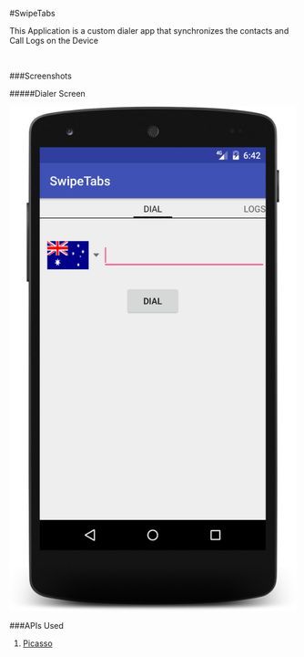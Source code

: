 #SwipeTabs

<p>This Application is a custom dialer app that synchronizes the contacts and Call Logs on the Device </p> <br>

###Screenshots

#####Dialer Screen

<img src="images/screenshot1.png" />

###APIs Used
<ol>
    <li><a href="http://square.github.io/picasso/"> Picasso </a></li>
</ol>